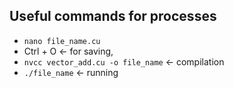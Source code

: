 ## Useful commands for processes

- `nano file_name.cu`
- Ctrl + O <- for saving,
- `nvcc vector_add.cu -o file_name` <- compilation
- `./file_name` <- running
